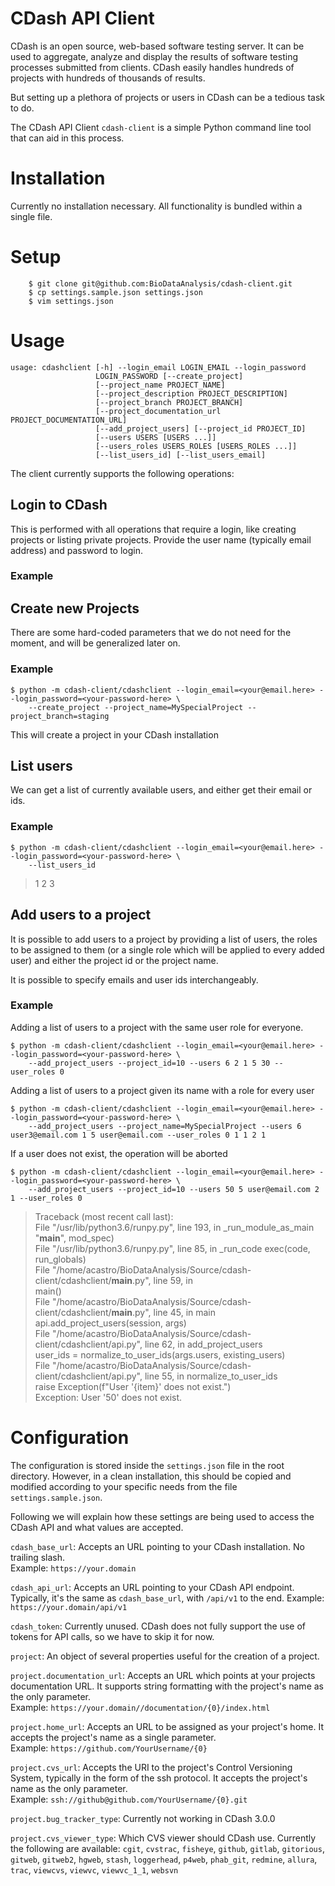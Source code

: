 # CDash API Client

CDash is an open source, web-based software testing server. It can be used to aggregate, analyze and display the results of software testing processes submitted from clients. CDash easily handles hundreds of projects with hundreds of thousands of results.

But setting up a plethora of projects or users in CDash can be a tedious task to do.

The CDash API Client `cdash-client` is a simple Python command line tool that can aid in this process.

# Installation

Currently no installation necessary. All functionality is bundled within a single file.

# Setup

```
    $ git clone git@github.com:BioDataAnalysis/cdash-client.git
    $ cp settings.sample.json settings.json
    $ vim settings.json
```

# Usage

```{python}
usage: cdashclient [-h] --login_email LOGIN_EMAIL --login_password
                   LOGIN_PASSWORD [--create_project]
                   [--project_name PROJECT_NAME]
                   [--project_description PROJECT_DESCRIPTION]
                   [--project_branch PROJECT_BRANCH]
                   [--project_documentation_url PROJECT_DOCUMENTATION_URL]
                   [--add_project_users] [--project_id PROJECT_ID]
                   [--users USERS [USERS ...]]
                   [--users_roles USERS_ROLES [USERS_ROLES ...]]
                   [--list_users_id] [--list_users_email]
```

The client currently supports the following operations:

## Login to CDash

This is performed with all operations that require a login, like creating projects or listing private projects.
Provide the user name (typically email address) and password to login.

### Example

## Create new Projects

There are some hard-coded parameters that we do not need for the moment, and will be generalized later on.

### Example

```
$ python -m cdash-client/cdashclient --login_email=<your@email.here> --login_password=<your-password-here> \
    --create_project --project_name=MySpecialProject --project_branch=staging
```

This will create a project in your CDash installation

## List users

We can get a list of currently available users, and either get their email or ids.

### Example

```
$ python -m cdash-client/cdashclient --login_email=<your@email.here> --login_password=<your-password-here> \
    --list_users_id
```

> 1 2 3

## Add users to a project

It is possible to add users to a project by providing a list of users, the roles to be assigned to them (or a single role which will be applied to every added user) and either the project id or the project name.

It is possible to specify emails and user ids interchangeably.

### Example

Adding a list of users to a project with the same user role for everyone.

```
$ python -m cdash-client/cdashclient --login_email=<your@email.here> --login_password=<your-password-here> \
    --add_project_users --project_id=10 --users 6 2 1 5 30 --user_roles 0
```

Adding a list of users to a project given its name with a role for every user

```
$ python -m cdash-client/cdashclient --login_email=<your@email.here> --login_password=<your-password-here> \
    --add_project_users --project_name=MySpecialProject --users 6 user3@email.com 1 5 user@email.com --user_roles 0 1 1 2 1
```

If a user does not exist, the operation will be aborted

```
$ python -m cdash-client/cdashclient --login_email=<your@email.here> --login_password=<your-password-here> \
    --add_project_users --project_id=10 --users 50 5 user@email.com 2 1 --user_roles 0
```
> Traceback (most recent call last):  
  File "/usr/lib/python3.6/runpy.py", line 193, in _run_module_as_main
    "__main__", mod_spec)  
  File "/usr/lib/python3.6/runpy.py", line 85, in _run_code
    exec(code, run_globals)  
  File "/home/acastro/BioDataAnalysis/Source/cdash-client/cdashclient/__main__.py", line 59, in <module>  
    main()  
  File "/home/acastro/BioDataAnalysis/Source/cdash-client/cdashclient/__main__.py", line 45, in main  
    api.add_project_users(session, args)  
  File "/home/acastro/BioDataAnalysis/Source/cdash-client/cdashclient/api.py", line 62, in add_project_users  
    user_ids = normalize_to_user_ids(args.users, existing_users)  
  File "/home/acastro/BioDataAnalysis/Source/cdash-client/cdashclient/api.py", line 55, in normalize_to_user_ids  
    raise Exception(f"User '{item}' does not exist.")  
Exception: User '50' does not exist.

# Configuration

The configuration is stored inside the `settings.json` file in the root directory. However, in a clean installation, this should be copied and modified according to your specific needs from the file `settings.sample.json`.

Following we will explain how these settings are being used to access the CDash API and what values are accepted.

`cdash_base_url`: Accepts an URL pointing to your CDash installation. No trailing slash.  
Example: `https://your.domain`

`cdash_api_url`: Accepts an URL pointing to your CDash API endpoint. Typically, it's the same as `cdash_base_url`, with `/api/v1` to the end.
Example: `https://your.domain/api/v1`

`cdash_token`: Currently unused. CDash does not fully support the use of tokens for API calls, so we have to skip it for now.

`project`: An object of several properties useful for the creation of a project.

`project.documentation_url`: Accepts an URL which points at your projects documentation URL. It supports string formatting with the project's name as the only parameter.  
Example: `https://your.domain//documentation/{0}/index.html`

`project.home_url`: Accepts an URL to be assigned as your project's home. It accepts the project's name as a single parameter.  
Example: `https://github.com/YourUsername/{0}`

`project.cvs_url`: Accepts the URI to the project's Control Versioning System, typically in the form of the ssh protocol. It accepts the project's name as the only parameter.  
Example: `ssh://github@github.com/YourUsername/{0}.git`

`project.bug_tracker_type`: Currently not working in CDash 3.0.0

`project.cvs_viewer_type`: Which CVS viewer should CDash use. Currently the following are available: `cgit`, `cvstrac`, `fisheye`, `github`, `gitlab`, `gitorious`, `gitweb`, `gitweb2`, `hgweb`, `stash`, `loggerhead`, `p4web`, `phab_git`, `redmine`, `allura`, `trac`, `viewcvs`, `viewvc`, `viewvc_1_1`, `websvn`

